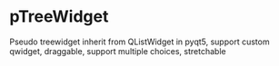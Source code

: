 # pTreeWidget
Pseudo treewidget inherit from QListWidget in pyqt5, support custom qwidget, draggable, support multiple choices, stretchable
